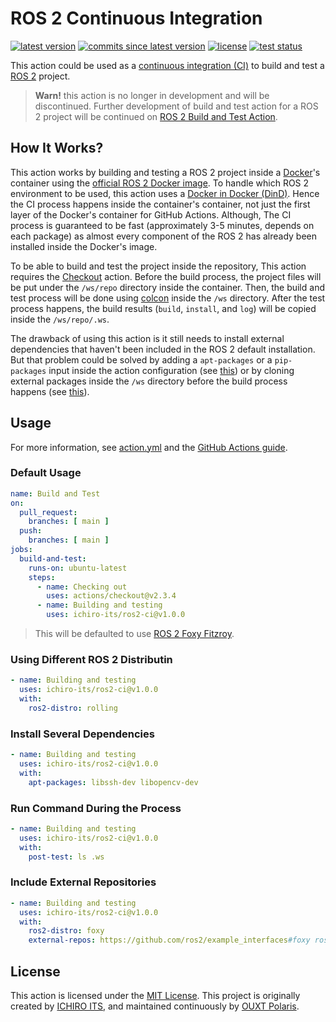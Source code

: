 # ROS 2 Continuous Integration

[![latest version](https://img.shields.io/github/v/release/ichiro-its/ros2-ci)](https://github.com/ichiro-its/ros2-ci/releases/)
[![commits since latest version](https://img.shields.io/github/commits-since/ichiro-its/ros2-ci/latest)](https://github.com/ichiro-its/ros2-ci/releases/)
[![license](https://img.shields.io/github/license/ichiro-its/ros2-ci)](./LICENSE)
[![test status](https://img.shields.io/github/workflow/status/ichiro-its/ros2-ci/Workflows%20Test?label=test)](https://github.com/ichiro-its/ros2-ci/actions)

This action could be used as a [continuous integration (CI)](https://en.wikipedia.org/wiki/Continuous_integration) to build and test a [ROS 2](https://docs.ros.org/en/foxy/) project.

> **Warn!** this action is no longer in development and will be discontinued.
> Further development of build and test action for a ROS 2 project will be continued on [ROS 2 Build and Test Action](https://github.com/ichiro-its/ros2-build-and-test-action).

## How It Works?

This action works by building and testing a ROS 2 project inside a [Docker](https://www.docker.com/)'s container using the [official ROS 2 Docker image](https://hub.docker.com/_/ros).
To handle which ROS 2 environment to be used, this action uses a [Docker in Docker (DinD)](https://hub.docker.com/_/docker).
Hence the CI process happens inside the container's container, not just the first layer of the Docker's container for GitHub Actions.
Although, The CI process is guaranteed to be fast (approximately 3-5 minutes, depends on each package) as almost every component of the ROS 2 has already been installed inside the Docker's image.

To be able to build and test the project inside the repository, This action requires the [Checkout](https://github.com/marketplace/actions/checkout) action.
Before the build process, the project files will be put under the `/ws/repo` directory inside the container.
Then, the build and test process will be done using [colcon](https://colcon.readthedocs.io/en/released/index.html) inside the `/ws` directory.
After the test process happens, the build results (`build`, `install`, and `log`) will be copied inside the `/ws/repo/.ws`.

The drawback of using this action is it still needs to install external dependencies that haven't been included in the ROS 2 default installation.
But that problem could be solved by adding a `apt-packages` or a `pip-packages` input inside the action configuration (see [this](#Install-Several-Dependencies)) or by cloning external packages inside the `/ws` directory before the build process happens (see [this](#Include-External-repositories)).

## Usage

For more information, see [action.yml](./action.yml) and the [GitHub Actions guide](https://docs.github.com/en/actions/learn-github-actions/introduction-to-github-actions).

### Default Usage

```yaml
name: Build and Test
on:
  pull_request:
    branches: [ main ]
  push:
    branches: [ main ]
jobs:
  build-and-test:
    runs-on: ubuntu-latest
    steps:
      - name: Checking out
        uses: actions/checkout@v2.3.4
      - name: Building and testing
        uses: ichiro-its/ros2-ci@v1.0.0
```
> This will be defaulted to use [ROS 2 Foxy Fitzroy](https://docs.ros.org/en/foxy/Releases/Release-Foxy-Fitzroy.html).

### Using Different ROS 2 Distributin

```yaml
- name: Building and testing
  uses: ichiro-its/ros2-ci@v1.0.0
  with:
    ros2-distro: rolling
```

### Install Several Dependencies

```yaml
- name: Building and testing
  uses: ichiro-its/ros2-ci@v1.0.0
  with:
    apt-packages: libssh-dev libopencv-dev
```

### Run Command During the Process

```yaml
- name: Building and testing
  uses: ichiro-its/ros2-ci@v1.0.0
  with:
    post-test: ls .ws
```

### Include External Repositories

```yaml
- name: Building and testing
  uses: ichiro-its/ros2-ci@v1.0.0
  with:
    ros2-distro: foxy
    external-repos: https://github.com/ros2/example_interfaces#foxy ros2/examples#foxy
```

## License
This action is licensed under the [MIT License](./LICENSE).
This project is originally created by [ICHIRO ITS](https://github.com/ichiro-its), and maintained continuously by [OUXT Polaris](https://github.com/OUXT-Polaris).

